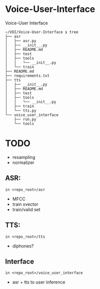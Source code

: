 # Voice-User-Interface
Voice-User Interface

```
~/VOI/Voice-User-Interface ❯ tree
├── asr
│   ├── asr.py
│   ├── __init__.py
│   ├── README.md
│   ├── test
│   ├── tools
│   │   └── __init__.py
│   └── train
├── README.md
├── requirements.txt
├── tts
│   ├── __init__.py
│   ├── README.md
│   ├── test
│   ├── tools
│   │   └── __init__.py
│   ├── train
│   └── tts.py
└── voice_user_interface
    ├── run.py
    └── tools
```

# TODO

- resampling 
- normalizer 

## ASR:

`in <repo_root>/asr`

- MFCC 
- train xvector 
- train/valid set

## TTS: 

`in <repo_root>/tts`

- diphones? 

## Interface

`in <repo_root>/voice_user_interface`

- asr + tts to user inference


